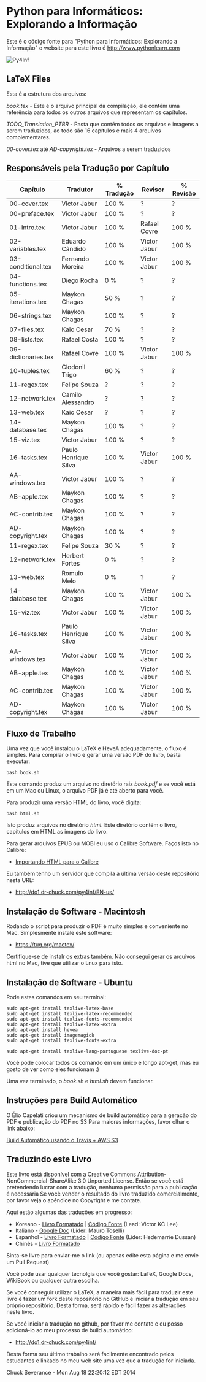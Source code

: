 Python para Informáticos: Explorando a Informação
=============================================

Este é o código fonte para "Python para Informáticos: Explorando a Informação"
o website para este livro é http://www.pythonlearn.com

![Py4Inf](https://github.com/victorjabur/py4inf-ptBR/blob/master/BookCoverPreviewFront.jpg?raw=true)

LaTeX Files
-----------

Esta é a estrutura dos arquivos:

*book.tex* - Este é o arquivo principal da compilação, ele contém uma
referência para todos os outros arquivos que representam os capítulos.

*TODO_Translation_PTBR* - Pasta que contém todos os arquivos e imagens a 
serem traduzidos, ao todo são 16 capítulos e mais 4 arquivos complementares.

*00-cover.tex* até *AD-copyright.tex* - Arquivos a serem traduzidos

Responsáveis pela Tradução por Capítulo
--------

| Capítulo              | Tradutor              | % Tradução | Revisor | % Revisão
|---|---|---|---|---
|00-cover.tex           |  Victor Jabur         | 100 % |  ?              | ?
|00-preface.tex         |  Victor Jabur         | 100 % |  ?              | ?
|01-intro.tex           |  Victor Jabur         | 100 % |  Rafael Covre   | 100 %
|02-variables.tex       |  Eduardo Cândido      | 100 % |  Victor Jabur   | 100 %
|03-conditional.tex     |  Fernando Moreira     | 100 % |  Victor Jabur   | 100 %
|04-functions.tex       |  Diego Rocha          | 0 %   |  ?              | ?
|05-iterations.tex      |  Maykon Chagas        | 50 %  |  ?              | ?
|06-strings.tex         |  Maykon Chagas        | 100 % |  ?              | ?
|07-files.tex           |  Kaio Cesar           | 70 %  |  ?              | ?
|08-lists.tex           |  Rafael Costa         | 100 % |  ?              | ?
|09-dictionaries.tex    |  Rafael Covre         | 100 % |  Victor Jabur   | 100 %
|10-tuples.tex          |  Clodonil Trigo       | 60 %  |  ?              | ?
|11-regex.tex           |  Felipe Souza         |   ?   |  ?              | ?
|12-network.tex         |  Camilo Alessandro    |   ?   |  ?              | ?
|13-web.tex             |  Kaio Cesar           |   ?   |  ?              | ?
|14-database.tex        |  Maykon Chagas        | 100 % |  ?              | ?
|15-viz.tex             |  Victor Jabur         | 100 % |  ?              | ?
|16-tasks.tex           |  Paulo Henrique Silva | 100 % |  Victor Jabur   | 100 %
|AA-windows.tex         |  Victor Jabur         | 100 % |  ?              | ?
|AB-apple.tex           |  Maykon Chagas        | 100 % |  ?              | ?
|AC-contrib.tex         |  Maykon Chagas        | 100 % |  ?              | ?
|AD-copyright.tex       |  Maykon Chagas        | 100 % |  ?              | ?
|11-regex.tex           |  Felipe Souza         | 30 %  |  ?              | ?
|12-network.tex         |  Herbert Fortes       | 0 %   |  ?              | ?
|13-web.tex             |  Romulo Melo          | 0 %   |  ?              | ?
|14-database.tex        |  Maykon Chagas        | 100 % |  Victor Jabur   | 100 %
|15-viz.tex             |  Victor Jabur         | 100 % |  Victor Jabur   | 100 %
|16-tasks.tex           |  Paulo Henrique Silva | 100 % |  Victor Jabur   | 100 %
|AA-windows.tex         |  Victor Jabur         | 100 % |  Victor Jabur   | 100 %
|AB-apple.tex           |  Maykon Chagas        | 100 % |  Victor Jabur   | 100 %
|AC-contrib.tex         |  Maykon Chagas        | 100 % |  Victor Jabur   | 100 %
|AD-copyright.tex       |  Maykon Chagas        | 100 % |  Victor Jabur   | 100 %


Fluxo de Trabalho
--------

Uma vez que você instalou o LaTeX e HeveA adequadamente, o fluxo é simples.
Para compilar o livro e gerar uma versão PDF do livro, basta executar:

    bash book.sh

Este comando produz um arquivo no diretório raiz *book.pdf* e se você está em um Mac
ou Linux, o arquivo PDF já é até aberto para vocẽ.

Para produzir uma versão HTML do livro, você digita:

    bash html.sh

Isto produz arquivos no diretório *html*. Este diretório contém o livro, capítulos em 
HTML as imagens do livro.

Para gerar arquivos EPUB ou MOBI eu uso o Calibre Software. Faços isto no Calibre:

* [Importando HTML para o Calibre](CALIBRE.md)

Eu também tenho um servidor que compila a última versão deste repositório nesta URL:

* http://do1.dr-chuck.com/py4inf/EN-us/


Instalação de Software - Macintosh
---------------------------------

Rodando o script para produzir o PDF é muito simples e conveniente no Mac. Simplesmente
instale este software:

* https://tug.org/mactex/

Certifique-se de instalr os extras também. Não consegui gerar os arquivos html no Mac, tive
que utilizar o Lnux para isto.

Instalação de Software - Ubuntu
------------------------------

Rode estes comandos em seu terminal:

    sudo apt-get install texlive-latex-base
    sudo apt-get install texlive-latex-recommended
    sudo apt-get install texlive-fonts-recommended 
    sudo apt-get install texlive-latex-extra
    sudo apt-get install hevea
    sudo apt-get install imagemagick
    sudo apt-get install texlive-fonts-extra

    sudo apt-get install texlive-lang-portuguese texlive-doc-pt

Você pode colocar todos os comando em um único e longo apt-get, mas eu gosto de ver como eles funcionam :)

Uma vez terminado, o *book.sh* e *html.sh* devem funcionar. 

Instruções para Build Automático
---------------------

O Élio Capelati criou um mecanismo de build automático para a geração do PDF e publicação do PDF no S3
Para maiores informações, favor olhar o link abaixo:

[Build Automático usando o Travis + AWS S3](https://github.com/victorjabur/py4inf-ptBR/pull/1)


Traduzindo este Livro
---------------------

Este livro está disponível com a
Creative Commons
Attribution-NonCommercial-ShareAlike 3.0 Unported License.  Então se você está
pretendendo lucrar com a tradução, nenhuma permissão para a publicação é necessária
Se você vender o resultado do livro traduzido comercialmente, por favor veja o 
apêndice no Copyright e me contate.

Aqui estão algumas das traduções em progresso:

* Koreano - [Livro Formatado](http://do1.dr-chuck.com/py4inf/KO-ko/book.pdf) | [Código Fonte](https://github.com/statkclee/py4inf-kor) (Lead: Victor KC Lee)
* Italiano - [Google Doc](https://docs.google.com/document/d/1ZyxzXGe2qGgsc-Dbqs-pXvQFPKbpJfLs1cq2gUFkxqw/edit?usp=sharing) (Líder: Mauro Toselli)
* Espanhol - [Livro Formatado](http://do1.dr-chuck.com/py4inf/ES-es/) | [Código Fonte](https://github.com/hedemarrie/py4inf-esp) (Líder: Hedemarrie Dussan)
* Chinês - [Livro Formatado](http://fanwscu.gitbooks.io/py4inf-zh-cn/)

Sinta-se livre para enviar-me o link (ou apenas edite esta página e me envie um Pull Request)

Você pode usar qualquer tecnolgia que você gostar: LaTeX, Google Docs, WikiBook ou qualquer outra escolha.

Se você conseguir utilizar o LaTeX, a maneira mais fácil para traduzir este livro
é fazer um fork deste repositório no GitHub e iniciar a tradução em seu próprio repositório.
Desta forma, será rápido e fácil fazer as alterações neste livro.

Se você iniciar a tradução no github, por favor me contate e eu posso adicioná-lo ao
meu processo de build automático: 

* http://do1.dr-chuck.com/py4inf/

Desta forma seu último trabalho será facilmente encontrado pelos estudantes e linkado 
no meu web site uma vez que a tradução for iniciada.

Chuck Severance - 
Mon Aug 18 22:20:12 EDT 2014